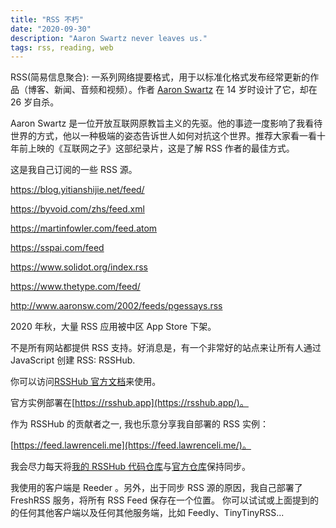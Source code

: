 ```yaml
---
title: "RSS 不朽"
date: "2020-09-30"
description: "Aaron Swartz never leaves us."
tags: rss, reading, web
---
```


RSS(简易信息聚合): 一系列网络提要格式，用于以标准化格式发布经常更新的作品（博客、新闻、音频和视频）。作者 [Aaron Swartz](http://www.aaronsw.com/) 在 14 岁时设计了它，却在 26 岁自杀。

Aaron Swartz 是一位开放互联网原教旨主义的先驱。他的事迹一度影响了我看待世界的方式，他以一种极端的姿态告诉世人如何对抗这个世界。推荐大家看一看十年前上映的《互联网之子》这部纪录片，这是了解 RSS 作者的最佳方式。

<div><douban id="25785114" /></div>

这是我自己订阅的一些 RSS 源。

<https://blog.yitianshijie.net/feed/>

<https://byvoid.com/zhs/feed.xml>

<https://martinfowler.com/feed.atom>

<https://sspai.com/feed>

<https://www.solidot.org/index.rss>

<https://www.thetype.com/feed/>

<http://www.aaronsw.com/2002/feeds/pgessays.rss>

2020 年秋，大量 RSS 应用被中区 App Store 下架。

<div>
  <tweet id="1310963891539709952" />
</div>
<div>
  <tweet id="1310553289545658369" />
</div>
<div>
  <tweet id="922363626329133057" />
</div>
<div>
  <tweet id="1311127240713711616" />
</div>

不是所有网站都提供 RSS 支持。好消息是，有一个非常好的站点来让所有人通过 JavaScript 创建 RSS: RSSHub.

你可以访问[RSSHub 官方文档](https://docs.rsshub.app/)来使用。

官方实例部署在[https://rsshub.app](https://rsshub.app/)。

作为 RSSHub 的贡献者之一, 我也乐意分享我自部署的 RSS 实例：

[https://feed.lawrenceli.me](https://feed.lawrenceli.me/)。

我会尽力每天将[我的 RSSHub 代码仓库](https://github.com/la3rence/RSSHub)与[官方仓库](https://github.com/DIYgod/RSSHub)保持同步。

我使用的客户端是 Reeder 。另外，出于同步 RSS 源的原因，我自己部署了 FreshRSS 服务，将所有 RSS Feed 保存在一个位置。 你可以试试或上面提到的的任何其他客户端以及任何其他服务端，比如 Feedly、TinyTinyRSS...
